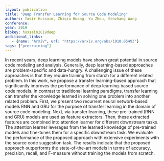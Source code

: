 ```yaml
---
layout: publication
title: "Deep Transfer Learning for Source Code Modeling"
authors: Yasir Hussain, Zhiqiu Huang, Yu Zhou, Senzhang Wang
conference:
year: 2019
bibkey: hussain2019deep
additional_links:
   - {name: "ArXiV", url: "https://arxiv.org/abs/1910.05493"}
tags: ["pretraining"]
---
```

In recent years, deep learning models have shown great potential in source code modeling and analysis. Generally, deep learning-based approaches are problem-specific and data-hungry. A challenging issue of these approaches is that they require training from starch for a different related problem. In this work, we propose a transfer learning-based approach that significantly improves the performance of deep learning-based source code models. In contrast to traditional learning paradigms, transfer learning can transfer the knowledge learned in solving one problem into another related problem. First, we present two recurrent neural network-based models RNN and GRU for the purpose of transfer learning in the domain of source code modeling. Next, via transfer learning, these pre-trained (RNN and GRU) models are used as feature extractors. Then, these extracted features are combined into attention learner for different downstream tasks. The attention learner leverages from the learned knowledge of pre-trained models and fine-tunes them for a specific downstream task. We evaluate the performance of the proposed approach with extensive experiments with the source code suggestion task. The results indicate that the proposed approach outperforms the state-of-the-art models in terms of accuracy, precision, recall, and F-measure without training the models from scratch.
